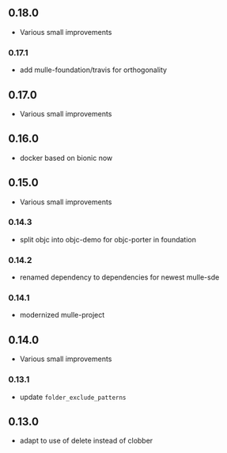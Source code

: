 ## 0.18.0

* Various small improvements


### 0.17.1

* add mulle-foundation/travis for orthogonality

## 0.17.0

* Various small improvements


## 0.16.0

* docker based on bionic now


## 0.15.0

* Various small improvements


### 0.14.3

* split objc into objc-demo for objc-porter in foundation

### 0.14.2

* renamed dependency to dependencies for newest mulle-sde

### 0.14.1

* modernized mulle-project

## 0.14.0

* Various small improvements


### 0.13.1

* update `folder_exclude_patterns`

## 0.13.0

* adapt to use of delete instead of clobber
